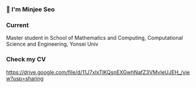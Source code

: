 ### 🐬 I'm Minjee Seo

### Current

Master student in School of Mathematics and Computing, Computational Science and Engineering, Yonsei Univ


### Check my CV

<https://drive.google.com/file/d/11J7xIxTlKQsnEXGwhNafZ3VMvIeUJEH_/view?usp=sharing>

